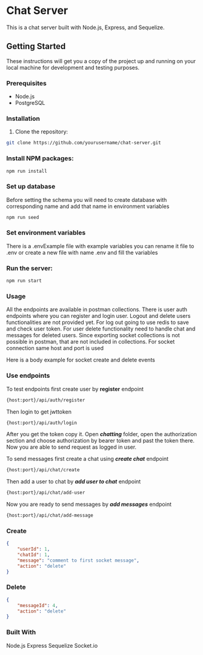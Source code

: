 # Chat Server

This is a chat server built with Node.js, Express, and Sequelize.

## Getting Started

These instructions will get you a copy of the project up and running on your local machine for development and testing purposes.

### Prerequisites

- Node.js
- PostgreSQL

### Installation

1. Clone the repository:
```bash
git clone https://github.com/yourusername/chat-server.git
```
### Install NPM packages:
 ```bash
npm run install
  ```

###  Set up database
Before setting the schema you will need to create database with corresponding name and add that name in environment variables
```bash
npm run seed
  ```
### Set environment variables
There is a .envExample file with example variables you can rename it file to .env or create a new file with name .env and fill the variables
### Run the server:
  ```bash
npm run start
  ```

### Usage

All the endpoints are available in postman collections. There is user auth endpoints where you can register and login user. Logout and delete users functionalities are not provided yet. For log out going to use redis to save and check user token. For user delete functionality need to handle chat and messages for deleted users. 
Since exporting socket collections is not possible in postman, that are not included in collections. For socket connection same host and port is used

Here is a body example for socket create and delete events
### Use endpoints
To test endpoints first create user by **register** endpoint 
```bash
{host:port}/api/auth/register
```
Then login to get jwttoken 
```bash
{host:port}/api/auth/login
```
After you get the token copy it. Open ***chatting*** folder, open the authorization section and choose authorization by bearer token and past the token there. Now you are able to send request as logged in user.

To send messages first create a chat using ***create chat*** endpoint
```bash
{host:port}/api/chat/create
```
Then add a user to chat by ***add user to chat*** endpoint
```bash
{host:port}/api/chat/add-user
```
Now you are ready to send messages by ***add messages*** endpoint
```bash
{host:port}/api/chat/add-message
```

### Create
```json
{
    "userId": 1,
    "chatId": 1,
    "message": "comment to first socket message",
    "action": "delete"
}
```
### Delete
```json
{
    "messageId": 4,
    "action": "delete"
}
```

### Built With
Node.js
Express
Sequelize
Socket.io